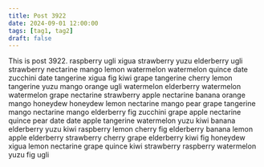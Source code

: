 ```yaml
---
title: Post 3922
date: 2024-09-01 12:00:00
tags: [tag1, tag2]
draft: false
---
```

This is post 3922.
raspberry
ugli
xigua
strawberry
yuzu
elderberry
ugli
strawberry
nectarine
mango
lemon
watermelon
watermelon
quince
date
zucchini
date
tangerine
xigua
fig
kiwi
grape
tangerine
cherry
lemon
tangerine
yuzu
mango
orange
ugli
watermelon
elderberry
watermelon
watermelon
grape
nectarine
strawberry
apple
nectarine
banana
orange
mango
honeydew
honeydew
lemon
nectarine
mango
pear
grape
tangerine
mango
nectarine
mango
elderberry
fig
zucchini
grape
apple
nectarine
quince
pear
date
date
apple
tangerine
watermelon
yuzu
kiwi
banana
elderberry
yuzu
kiwi
raspberry
lemon
cherry
fig
elderberry
banana
lemon
apple
elderberry
strawberry
cherry
grape
elderberry
kiwi
fig
honeydew
xigua
lemon
nectarine
grape
quince
kiwi
strawberry
raspberry
watermelon
yuzu
fig
ugli
